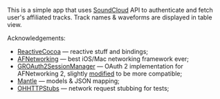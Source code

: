 This is a simple app that uses [SoundCloud][soundcloud] API to authenticate and fetch user's affiliated tracks. Track names & waveforms are displayed in table view.

Acknowledgements:

* [ReactiveCocoa][rac] — reactive stuff and bindings;
* [AFNetworking][afn] — best iOS/Mac networking framework ever;
* [GROAuth2SessionManager][afn_oauth2] — OAuth 2 implementation for AFNetworking 2, slightly [modified][afn_oauth2_mod] to be more compatible;
* [Mantle][mantle] — models & JSON mapping;
* [OHHTTPStubs][ohhttpstubs] — network request stubbing for tests;

[soundcloud]: http://soundcloud.com/
[rac]: https://github.com/ReactiveCocoa/ReactiveCocoa/
[afn]: https://github.com/AFNetworking/AFNetworking
[afn_oauth2]: https://github.com/gabrielrinaldi/GROAuth2SessionManager/
[afn_oauth2_mod]: https://github.com/corristo/GROAuth2SessionManager
[mantle]: https://github.com/github/Mantle
[ohhttpstubs]: https://github.com/AliSoftware/OHHTTPStubs
